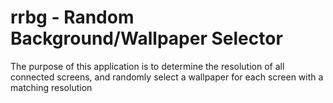 # rrbg - Random Background/Wallpaper Selector
The purpose of this application is to determine the resolution of 
all connected screens, and randomly select a wallpaper for each screen
with a matching resolution

